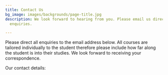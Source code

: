 ```yaml
---
title: Contact Us
bg_image: images/backgrounds/page-title.jpg
description: We look forward to hearing from you. Please email us directly for any
  enquiries.

---
```

Please direct all enquiries to the email address below. All courses are tailored individually to the student therefore please include how far along the student is into their studies. We look forward to receiving your correspondence. 

Our contact details: